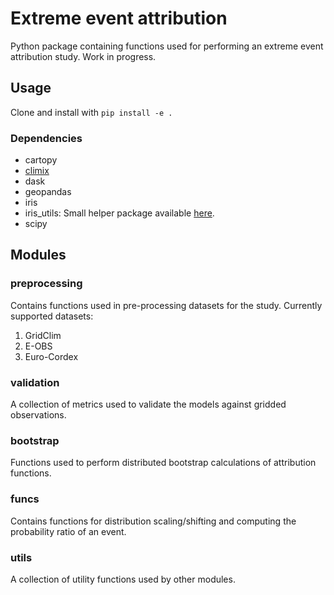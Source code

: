 # Extreme event attribution
Python package containing functions used for performing an extreme event attribution study.
Work in progress.

## Usage
Clone and install with `pip install -e .`

### Dependencies
- cartopy
- [climix](https://git.smhi.se/climix/climix)
- dask
- geopandas
- iris
- iris_utils: Small helper package available [here](https://github.com/Holmgren825/iris_utils).
- scipy

## Modules

### preprocessing
Contains functions used in pre-processing datasets for the study. Currently supported datasets:
  1. GridClim
  2. E-OBS
  3. Euro-Cordex

### validation
A collection of metrics used to validate the models against gridded observations.

### bootstrap
Functions used to perform distributed bootstrap calculations of attribution functions.

### funcs
Contains functions for distribution scaling/shifting and computing the probability ratio of an event.

### utils
A collection of utility functions used by other modules.
